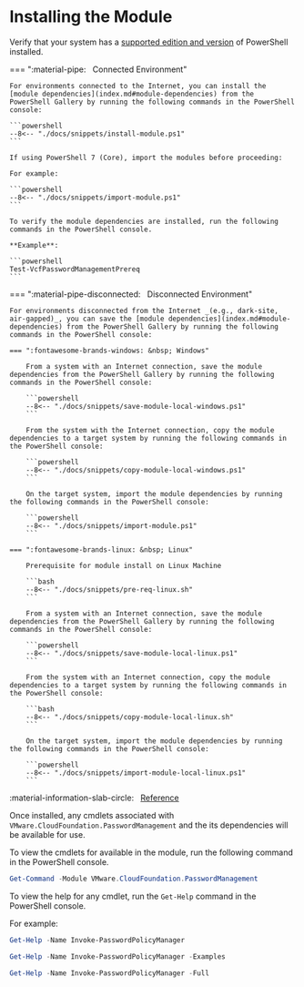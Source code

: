 # Installing the Module

Verify that your system has a [supported edition and version](index.md#powershell) of PowerShell installed.

=== ":material-pipe: &nbsp; Connected Environment"

    For environments connected to the Internet, you can install the [module dependencies](index.md#module-dependencies) from the PowerShell Gallery by running the following commands in the PowerShell console:

    ```powershell
    --8<-- "./docs/snippets/install-module.ps1"
    ```

    If using PowerShell 7 (Core), import the modules before proceeding:

    For example:

    ```powershell
    --8<-- "./docs/snippets/import-module.ps1"
    ```

    To verify the module dependencies are installed, run the following commands in the PowerShell console.

    **Example**:

    ```powershell
    Test-VcfPasswordManagementPrereq
    ```

=== ":material-pipe-disconnected: &nbsp; Disconnected Environment"

    For environments disconnected from the Internet _(e.g., dark-site, air-gapped)_, you can save the [module dependencies](index.md#module-dependencies) from the PowerShell Gallery by running the following commands in the PowerShell console:

    === ":fontawesome-brands-windows: &nbsp; Windows"

        From a system with an Internet connection, save the module dependencies from the PowerShell Gallery by running the following commands in the PowerShell console:

        ```powershell
        --8<-- "./docs/snippets/save-module-local-windows.ps1"
        ```

        From the system with the Internet connection, copy the module dependencies to a target system by running the following commands in the PowerShell console:

        ```powershell
        --8<-- "./docs/snippets/copy-module-local-windows.ps1"
        ```

        On the target system, import the module dependencies by running the following commands in the PowerShell console:

        ```powershell
        --8<-- "./docs/snippets/import-module.ps1"
        ```

    === ":fontawesome-brands-linux: &nbsp; Linux"

        Prerequisite for module install on Linux Machine

        ```bash
        --8<-- "./docs/snippets/pre-req-linux.sh"
        ```

        From a system with an Internet connection, save the module dependencies from the PowerShell Gallery by running the following commands in the PowerShell console:

        ```powershell
        --8<-- "./docs/snippets/save-module-local-linux.ps1"
        ```

        From the system with an Internet connection, copy the module dependencies to a target system by running the following commands in the PowerShell console:

        ```bash
        --8<-- "./docs/snippets/copy-module-local-linux.sh"
        ```

        On the target system, import the module dependencies by running the following commands in the PowerShell console:

        ```powershell
        --8<-- "./docs/snippets/import-module-local-linux.ps1"
        ```

:material-information-slab-circle: &nbsp; [Reference](./documentation/functions/Test-VcfPasswordManagementPrereq.md)

Once installed, any cmdlets associated with `VMware.CloudFoundation.PasswordManagement` and the its dependencies will be available for use.

To view the cmdlets for available in the module, run the following command in the PowerShell console.

```powershell
Get-Command -Module VMware.CloudFoundation.PasswordManagement
```

To view the help for any cmdlet, run the `Get-Help` command in the PowerShell console.

For example:

```powershell
Get-Help -Name Invoke-PasswordPolicyManager
```

```powershell
Get-Help -Name Invoke-PasswordPolicyManager -Examples
```

```powershell
Get-Help -Name Invoke-PasswordPolicyManager -Full
```
